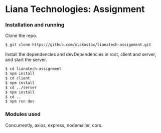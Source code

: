 # Liana Technologies: Assignment

### Installation and running

Clone the repo.

```sh
$ git clone https://github.com/xlakostax/lianatech-assignment.git
```

Install the dependencies and devDependencies in root, client and server, and start the server.

```sh
$ cd lianatech-assignment
$ npm install
$ cd client
$ npm install
$ cd ../server
$ npm install
$ cd ..
$ npm run dev
```

### Modules used

Concurrently, axios, express, nodemailer, cors.
